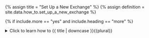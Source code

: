 <!--------------------------------------------- TITLE AND DEFINITION starts -->

{% assign title = "Set Up a New Exchange" %}
{% assign definition = site.data.how_to.set_up_a_new_exchange %}

<!--------------------------------------------- TITLE AND DEFINITION ends -->

{% if include.more == "yes" and include.heading == "more" %}
<details class='detailsCollapsible'><summary class='nobr'>Click to learn how to {{ title | downcase }}{{plural}}
</summary>
{% endif %}

{% if include.heading != "" and include.heading != "more" %}
{{include.heading}} How to {{title}}
{% endif %}

{% if include.table == "yes" %}
<table class='definitionTable'><tr><td>
{% endif %}

{% if include.definition == "bold" %}
<strong><i>In brief: </i>{{ definition }}</strong>
{% else %}
{% if include.definition != "no" %}
<strong><i>In brief: </i></strong> {{ definition }}
{% endif %}
{% endif %}

{% if include.table == "yes" %}
</td></tr></table>
{% endif %}

{% if include.more == "yes" and include.content == "more" and include.heading != "more" %}
<details class='detailsCollapsible'><summary class='nobr'>Click to learn how to {{ title | downcase }}{{plural}}
</summary>
{% endif %}

{% if include.content != "no" %}

<!--------------------------------------------- CONTENT starts -->

A list of tested exchanges is available here.

{% include /reuse/tested-exchanges.md heading="##" icon="no" extended="no" content="more" definition="bold" table="no" more="yes"%}

Not all tested exchanges are set up in the default workspace. If you wish to use an exchange that is not set up in the workspace, you may set it up yourself following the instructions below.

## Start here

**1. Expand the *Untested* <a data-toggle="tooltip" data-original-title="{{site.data.crypto_ecosystem.crypto_exchanges}}">crypto exchanges</a> node** in the <a data-toggle="tooltip" data-original-title="{{site.data.crypto_ecosystem.crypto_ecosystem}}">crypto ecosystem</a> hierarchy.

**2. Locate the desired exchange**, detach it from its parent, and attach it to the *Testing Queue* crypto exchanges node. You may choose to attach your select exchange node to any other crypto exchanges node, or even add a new one. This is merely for organizational purposes and to keep the workspace tidy.

{% include /reuse/attaching-and-detaching-nodes.md heading="##" icon="no" extended="no" content="more" definition="bold" table="no" more="yes"%}

{% include note.html content="If the exchange you are looking for is not available there, it means it can not be setup in Superalgos at this point, likely for either or both of the following reasons: 1. The exchange does not provide one-minute candles; 2. The exchange does not provide a list of markets. Not all exchanges supported by the CCXT library comply in full with the standards proposed." %}

{% include tip.html content="There are over 60 exchanges complying with the <a href='https://github.com/ccxt/ccxt' rel='nofollow' rel='noopener' target='_blank'>CCXT library API standard</a>, an open-source effort to standardize communications with crypto exchanges, to the level required by Superalgos. If your exchange is not among those 60 plus exchanges, you may want to consider trading somewhere else. This is why: automating trading at your exchange requires building and maintaining a custom connector to speak with their API. It is unlikely that you will find an open-source project&mdash;or even a commercial solution&mdash;willing to do that, unless your exchange is in the top-10 list of exchanges in the world by volume traded." %}

{% include tip.html content="Alternative approach 1: Convince your exchange to comply with the standard." %}

{% include tip.html content="Alternative approach 2: Develop your own connector." %}

{% include /how_to/install-a-new-market.md heading="more" icon="no" extended="no" content="more" definition="" table="no" more="yes"%}



<!--------------------------------------------- CONTENT ends -->

{% endif %}

{% if include.more == "yes" and include.extended == "more" and include.content != "more" and include.heading != "more" %}
<details class='detailsCollapsible'><summary class='nobr'>Click to learn how to {{ title | downcase }}{{plural}}
</summary>
{% endif %}

{% if include.extended != "no" %}

<!--------------------------------------------- EXTENDED starts -->

XXXXXXXXXXXXXXXXXXXXXXXXXXXXXXXXXXXXXXXXXXXXXXXXXXXXXX

<!--------------------------------------------- EXTENDED ends -->

{% endif %}

{% if include.more == "yes" %}
</details>
{% endif %}